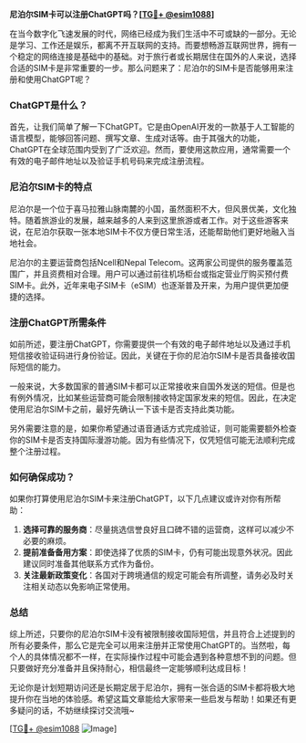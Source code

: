 **尼泊尔SIM卡可以注册ChatGPT吗？[[TG💪+ @esim1088](https://t.me/s/esim1088)]**

在当今数字化飞速发展的时代，网络已经成为我们生活中不可或缺的一部分。无论是学习、工作还是娱乐，都离不开互联网的支持。而要想畅游互联网世界，拥有一个稳定的网络连接是基础中的基础。对于旅行者或长期居住在国外的人来说，选择合适的SIM卡是非常重要的一步。那么问题来了：尼泊尔的SIM卡是否能够用来注册和使用ChatGPT呢？

### ChatGPT是什么？

首先，让我们简单了解一下ChatGPT。它是由OpenAI开发的一款基于人工智能的语言模型，能够回答问题、撰写文章、生成对话等。由于其强大的功能，ChatGPT在全球范围内受到了广泛欢迎。然而，要使用这款应用，通常需要一个有效的电子邮件地址以及验证手机号码来完成注册流程。

### 尼泊尔SIM卡的特点

尼泊尔是一个位于喜马拉雅山脉南麓的小国，虽然面积不大，但风景优美，文化独特。随着旅游业的发展，越来越多的人来到这里旅游或者工作。对于这些游客来说，在尼泊尔获取一张本地SIM卡不仅方便日常生活，还能帮助他们更好地融入当地社会。

尼泊尔的主要运营商包括Ncell和Nepal Telecom。这两家公司提供的服务覆盖范围广，并且资费相对合理。用户可以通过前往机场柜台或指定营业厅购买预付费SIM卡。此外，近年来电子SIM卡（eSIM）也逐渐普及开来，为用户提供更加便捷的选择。

### 注册ChatGPT所需条件

如前所述，要注册ChatGPT，你需要提供一个有效的电子邮件地址以及通过手机短信接收验证码进行身份验证。因此，关键在于你的尼泊尔SIM卡是否具备接收国际短信的能力。

一般来说，大多数国家的普通SIM卡都可以正常接收来自国外发送的短信。但是也有例外情况，比如某些运营商可能会限制接收特定国家发来的短信。因此，在决定使用尼泊尔SIM卡之前，最好先确认一下该卡是否支持此类功能。

另外需要注意的是，如果你希望通过语音通话方式完成验证，则可能需要额外检查你的SIM卡是否支持国际漫游功能。因为有些情况下，仅凭短信可能无法顺利完成整个注册过程。

### 如何确保成功？

如果你打算使用尼泊尔SIM卡来注册ChatGPT，以下几点建议或许对你有所帮助：

1. **选择可靠的服务商**：尽量挑选信誉良好且口碑不错的运营商，这样可以减少不必要的麻烦。
2. **提前准备备用方案**：即使选择了优质的SIM卡，仍有可能出现意外状况。因此建议同时准备其他联系方式作为备份。
3. **关注最新政策变化**：各国对于跨境通信的规定可能会有所调整，请务必及时关注相关动态以免影响正常使用。

### 总结

综上所述，只要你的尼泊尔SIM卡没有被限制接收国际短信，并且符合上述提到的所有必要条件，那么它是完全可以用来注册并正常使用ChatGPT的。当然啦，每个人的具体情况都不一样，在实际操作过程中可能会遇到各种意想不到的问题。但只要做好充分准备并且保持耐心，相信最终一定能够顺利达成目标！

无论你是计划短期访问还是长期定居于尼泊尔，拥有一张合适的SIM卡都将极大地提升你在当地的体验感。希望这篇文章能给大家带来一些启发与帮助！如果还有更多疑问的话，不妨继续探讨交流哦~

[[TG💪+ @esim1088](https://t.me/s/esim1088) ![Image](https://i.postimg.cc/4NQfJmqS/Snipaste-2025-05-13-00-14-12.png)]